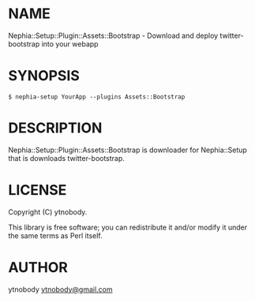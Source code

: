 # NAME

Nephia::Setup::Plugin::Assets::Bootstrap - Download and deploy twitter-bootstrap into your webapp

# SYNOPSIS

    $ nephia-setup YourApp --plugins Assets::Bootstrap

# DESCRIPTION

Nephia::Setup::Plugin::Assets::Bootstrap is downloader for Nephia::Setup that is downloads twitter-bootstrap.

# LICENSE

Copyright (C) ytnobody.

This library is free software; you can redistribute it and/or modify
it under the same terms as Perl itself.

# AUTHOR

ytnobody <ytnobody@gmail.com>

